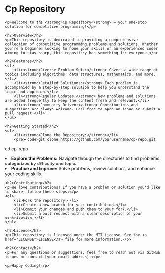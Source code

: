 <!DOCTYPE html>
<html lang="en">
<head>
    <meta charset="UTF-8">
    <meta name="viewport" content="width=device-width, initial-scale=1.0">
    <title>Cp Repository</title>
</head>
<body>
    <h1>Cp Repository</h1>

    <p>Welcome to the <strong>Cp Repository</strong> – your one-stop solution for competitive programming!</p>

    <h2>Overview</h2>
    <p>This repository is dedicated to providing a comprehensive collection of competitive programming problems and solutions. Whether you're a beginner looking to hone your skills or an experienced coder aiming to stay sharp, this repository has something for everyone.</p>

    <h2>Features</h2>
    <ul>
        <li><strong>Diverse Problem Sets:</strong> Covers a wide range of topics including algorithms, data structures, mathematics, and more.</li>
        <li><strong>Detailed Solutions:</strong> Each problem is accompanied by a step-by-step solution to help you understand the logic and approach.</li>
        <li><strong>Regular Updates:</strong> New problems and solutions are added frequently to keep the content fresh and relevant.</li>
        <li><strong>Community Driven:</strong> Contributions and suggestions are always welcome. Feel free to open an issue or submit a pull request.</li>
    </ul>

    <h2>Getting Started</h2>
    <ol>
        <li><strong>Clone the Repository:</strong></li>
        <pre><code>git clone https://github.com/yourusername/cp-repo.git
cd cp-repo</code></pre>
        <li><strong>Explore the Problems:</strong> Navigate through the directories to find problems categorized by difficulty and topic.</li>
        <li><strong>Practice and Improve:</strong> Solve problems, review solutions, and enhance your coding skills.</li>
    </ol>

    <h2>Contributing</h2>
    <p>We love contributions! If you have a problem or solution you'd like to share, follow these steps:</p>
    <ol>
        <li>Fork the repository.</li>
        <li>Create a new branch for your contribution.</li>
        <li>Commit your changes and push them to your fork.</li>
        <li>Submit a pull request with a clear description of your contribution.</li>
    </ol>

    <h2>License</h2>
    <p>This repository is licensed under the MIT License. See the <a href="LICENSE">LICENSE</a> file for more information.</p>

    <h2>Contact</h2>
    <p>For any questions or suggestions, feel free to reach out via GitHub issues or contact [your email address].</p>

    <p>Happy Coding!</p>
